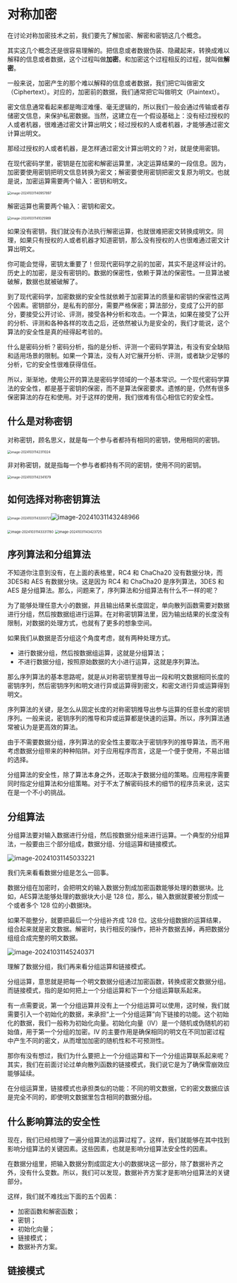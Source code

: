 # 对称加密

在讨论对称加密技术之前，我们要先了解加密、解密和密钥这几个概念。

其实这几个概念还是很容易理解的。把信息或者数据伪装、隐藏起来，转换成难以解释的信息或者数据，这个过程叫做**加密**。和加密这个过程相反的过程，就叫做**解密**。

一般来说，加密产生的那个难以解释的信息或者数据，我们把它叫做密文（Ciphertext）。对应的，加密前的数据，我们通常把它叫做明文（Plaintext）。

密文信息通常看起来都是晦涩难懂、毫无逻辑的，所以我们一般会通过传输或者存储密文信息，来保护私密数据。当然，这建立在一个假设基础上：没有经过授权的人或者机器，很难通过密文计算出明文；经过授权的人或者机器，才能够通过密文计算出明文。

那经过授权的人或者机器，是怎样通过密文计算出明文的？对，就是使用密钥。  

在现代密码学里，密钥是在加密和解密运算里，决定运算结果的一段信息。因为，加密要使用密钥把明文信息转换为密文；解密要使用密钥把密文复原为明文。也就是说，加密运算需要两个输入：密钥和明文。  

<img src="image/image-20241031140957897.png" alt="image-20241031140957897" style="zoom:50%;" />

解密运算也需要两个输入：密钥和密文。  

<img src="image/image-20241031141025989.png" alt="image-20241031141025989" style="zoom:50%;" />

如果没有密钥，我们就没有办法执行解密运算，也就很难把密文转换成明文。同理，如果只有授权的人或者机器才知道密钥，那么没有授权的人也很难通过密文计算出明文。  

你可能会觉得，密钥太重要了！但现代密码学之前的加密，其实不是这样设计的。  历史上的加密，是没有密钥的。数据的保密性，依赖于算法的保密性。一旦算法被破解，数据也就被破解了。

到了现代密码学，加密数据的安全性就依赖于加密算法的质量和密钥的保密性这两个因素。密钥部分，是私有的部分，需要严格保密；算法部分，变成了公开的部分，要接受公开讨论、评测，接受各种分析和攻击。一个算法，如果在接受了公开的分析、评测和各种各样的攻击之后，还依然被认为是安全的，我们才能说，这个算法的安全性是真的经得起考验的。  

什么是密码分析？密码分析，指的是分析、评测一个密码学算法，有没有安全缺陷和适用场景的限制。如果一个算法，没有人对它展开分析、评测，或者缺少足够的分析，它的安全性很难获得信任。

所以，渐渐地，使用公开的算法是密码学领域的一个基本常识。一个现代密码学算法的安全性，都是基于密钥的保密，而不是算法保密要求。遗憾的是，仍然有很多保密算法的存在和使用。对于这样的使用，我们很难有信心相信它的安全性。  

## 什么是对称密钥

对称密钥，顾名思义，就是每一个参与者都持有相同的密钥，使用相同的密钥。  

<img src="image/image-20241031142311024.png" alt="image-20241031142311024" style="zoom:50%;" />

非对称密钥，就是指每一个参与者都持有不同的密钥，使用不同的密钥。  

<img src="image/image-20241031142341079.png" alt="image-20241031142341079" style="zoom:50%;" />

## 如何选择对称密钥算法

<img src="image/image-20241031143200721.png" alt="image-20241031143200721" style="zoom:50%;" />![image-20241031143248966](image/image-20241031143248966.png)

<img src="image/image-20241031143331780.png" alt="image-20241031143331780" style="zoom: 53%;" />

<img src="image/image-20241031143423725.png" alt="image-20241031143423725" style="zoom:53%;" />

## 序列算法和分组算法

不知道你注意到没有，在上面的表格里，RC4 和 ChaCha20 没有数据分块，而 3DES和 AES 有数据分块。这是因为 RC4 和 ChaCha20 是序列算法，3DES 和 AES 是分组算法。那么，问题来了，序列算法和分组算法有什么不一样的呢？  

为了能够处理任意大小的数据，并且输出结果长度固定，单向散列函数需要对数据进行分组，然后按数据组进行运算。在对称密钥算法里，因为输出结果的长度没有限制，对数据的处理方式，也就有了更多的想象空间。  

如果我们从数据是否分组这个角度考虑，就有两种处理方式。

- 进行数据分组，然后按数据组运算，这就是分组算法；
- 不进行数据分组，按照原始数据的大小进行运算，这就是序列算法。  

那么序列算法的基本思路呢，就是从对称密钥里推导出一段和明文数据相同长度的密钥序列，然后密钥序列和明文进行异或运算得到密文，和密文进行异或运算得到明文。  

序列算法的关键，是怎么从固定长度的对称密钥推导出参与运算的任意长度的密钥序列。一般来说，密钥序列的推导和异或运算都是快速的运算。所以，序列算法通常被认为是更高效的算法。  

由于不需要数据分组，序列算法的安全性主要取决于密钥序列的推导算法，而不用考虑数据分组带来的种种陷阱。对于应用程序而言，这是一个便于使用，不易出错的选择。  

分组算法的安全性，除了算法本身之外，还取决于数据分组的策略。应用程序需要同时指定分组算法和分组策略。对于不太了解密码技术的细节的程序员来说，这实在是一个不小的挑战。  

## 分组算法

分组算法要对输入数据进行分组，然后按数据分组来进行运算。一个典型的分组算法，一般要由三个部分组成，数据分组、分组运算和链接模式。  

![image-20241031145033221](image/image-20241031145033221.png)

我们先来看看数据分组是怎么一回事。

数据分组在加密时，会把明文的输入数据分割成加密函数能够处理的数据块。比如，AES算法能够处理的数据块大小是 128 位，那么，输入数据就要被分割成一个或者多个 128 位的小数据块。  

如果不能整分，就要把最后一个分组补齐成 128 位。这些分组数据的运算结果，组合起来就是密文数据。解密时，执行相反的操作，把补齐数据去掉，再把数据分组组合成完整的明文数据。  

![image-20241031145240371](image/image-20241031145240371.png)

理解了数据分组，我们再来看分组运算和链接模式。  

分组运算，意思就是把每一个明文数据分组通过加密函数，转换成密文数据分组。而链接模式，指的是如何把上一个分组运算和下一个分组运算联系起来。

有一点需要说，第一个分组运算并没有上一个分组运算可以使用，这时候，我们就需要引入一个初始化的数据，来承担“上一个分组运算”向下链接的功能。这个初始化的数据，我们一般称为初始化向量。初始化向量（IV）是一个随机或伪随机的初始值，用于第一个分组的加密。IV 的主要作用是确保相同的明文在不同加密过程中产生不同的密文，从而增加加密的随机性和不可预测性。

那你有没有想过，我们为什么要把上一个分组运算和下一个分组运算联系起来呢？其实，我们在前面讨论过单向散列函数的链接模式，我们说它是为了确保雪崩效应能够延续。

在分组运算里，链接模式也承担类似的功能：不同的明文数据，它的密文数据应该是完全不同的，即使明文数据里包含相同的数据分组。

## 什么影响算法的安全性

现在，我们已经梳理了一遍分组算法的运算过程了。这样，我们就能够在其中找到影响分组算法的关键因素。这些因素，也就是影响分组算法安全性的因素。

在数据分组里，把输入数据分割成固定大小的数据块这一部分，除了数据补齐之外，没有什么变数。所以，我们可以发现，数据补齐方案才是影响分组算法的关键部分。  

这样，我们就不难找出下面的五个因素：  

- 加密函数和解密函数；
- 密钥；
- 初始化向量；
- 链接模式；
- 数据补齐方案。  

## 链接模式









